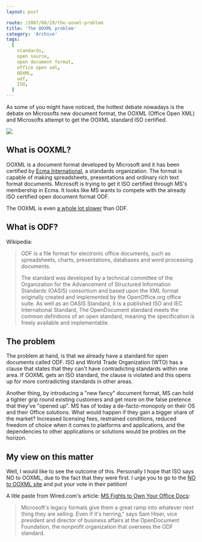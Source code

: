 ```yaml
---
layout: post

route: /2007/08/29/the-ooxml-problem
title: 'The OOXML problem'
category: 'Archive'
tags:
  [
    standards,
    open source,
    open document format,
    office open xml,
    OOXML,
    odf,
    ISO,
  ]
---
```


As some of you might have noticed, the hottest debate nowadays is the debate on
Microsofts new document format, the OOXML (Office Open XML) and Microsofts
attempt to get the OOXML standard ISO certified.

![](/img/blog/imgdff43cd40ceec7106f2d0ead22a65640.webp)

## What is OOXML?

OOXML is a document format developed by Microsoft and it has been certified by
<a class="ph" target="_blank" rel="noopener noreferrer" href="http://en.wikipedia.org/wiki/Ecma">Ecma
International</a>, a standards organization. The format is capable of making
spreadsheets, presentations and ordinary rich text format documents. Microsoft
is trying to get it ISO certified through MS's membership in Ecma. It looks like
MS wants to compete with the already ISO certified open document format ODF.

The OOXML is even
<a class="ph" target="_blank" rel="noopener noreferrer" href="http://www.robweir.com/blog/2006/10/why-is-ooxml-slow.html">a
whole lot slower</a> than ODF.

## What is ODF?

Wikipedia:

> ODF is a file format for electronic office documents, such as spreadsheets,
> charts, presentations, databases and word processing documents.
>
> The standard was developed by a technical committee of the Organization for
> the Advancement of Structured Information Standards (OASIS) consortium and
> based upon the XML format originally created and implemented by the
> OpenOffice.org office suite. As well as an OASIS Standard, it is a published
> ISO and IEC International Standard, The OpenDocument standard meets the common
> definitions of an open standard, meaning the specification is freely available
> and implementable.

## The problem

The problem at hand, is that we already have a standard for open documents
called ODF. ISO and World Trade Organization (WTO) has a clause that states that
they can't have contradicting standards within one area. If OOXML gets an ISO
standard, the clause is violated and this opens up for more contradicting
standards in other areas.

Another thing, by introducing a "new fancy" document format, MS can hold a
tighter grip round existing customers and get more on the false pretence that
they've "opened up". MS has of today a de-facto-monopoly on their OS and their
Office solutions. What would happen if they gain a bigger share of the market?
Increased licensing fees, restrained conditions, reduced freedom of choice when
it comes to platforms and applications, and the dependencies to other
applications or solutions would be probles on the horizon.

## My view on this matter

Well, I would like to see the outcome of this. Personally I hope that ISO says
NO to OOXML, due to the fact that they were first. I urge you to go to the
<a class="ph" target="_blank" rel="noopener noreferrer" href="http://www.noooxml.org/petition">NO
to OOXML site</a> and put your vote in their petition!

A litle paste from Wired.com's article:
<a class="ph" target="_blank" rel="noopener noreferrer" href="http://www.wired.com/software/coolapps/news/2007/01/72403">MS
Fights to Own Your Office Docs</a>:

> Microsoft's legacy formats give them a great ramp into whatever next thing
> they are selling. Even if it's herring," says Sam Hiser, vice president and
> director of business affairs at the OpenDocument Foundation, the nonprofit
> organization that oversees the ODF standard.
